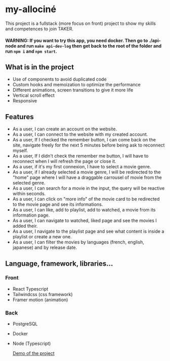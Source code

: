 # my-allociné

This project is a fullstack (more focus on front) project to show my skills and competences to join TAKER.

#### WARNING: If you want to try this app, you need docker. Then go to ./api-node and run `make api-dev-log` then get back to the root of the folder and run `npm i` and `npm start`.

## What is in the project

-   Use of components to avoid duplicated code
-   Custom hooks and memoization to optimize the performance
-   Different animations, screen transitions to give it more life
-   Vertical scroll effect
-   Responsive

## Features

-   As a user, I can create an account on the website.
-   As a user, I can connect to the website with my created account.
-   As a user, If I checked the remember button, I can come back on the site, navigate freely for the next 5 minutes before being ask to reconnect myself.
-   As a user, If I didn't check the remember me button, I will have to reconnect when I will refresh the page or close it.
-   As a user, if it's my first connexion, I have to select a movie genre.
-   As a user, if I already selected a movie genre, I will be redirected to the "home" page where I will have a draggable carrousel of movie from the selected genre.
-   As a user, I can search for a movie in the input, the query will be reactive within seconds.
-   As a user, I can click on "more info" of the movie card to be redirected to the movie page and see its informations.
-   As a user, I can like, add to playlist, add to watched, a movie from its information page.
-   As a user, I can navigate to watched, liked page and see the movies I added their.
-   As a user, I navigate to the playlist page and see what content is inside a playlist or create a new one.
-   As a user, I can filter the movies by languages (french, english, japanese) and by release date.

## Language, framework, libraries...

### Front

-   React Typescript
-   Tailwindcss (css framework)
-   Framer motion (animation)

### Back

-   PostgreSQL
-   Docker
-   Node (Typescript)

    [Demo of the project](https://www.youtube.com/watch?v=bKwrUlGcdP0)
